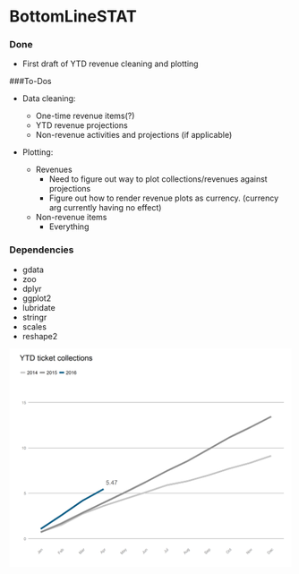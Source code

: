 # BottomLineSTAT

### Done
* First draft of YTD revenue cleaning and plotting

###To-Dos
* Data cleaning:
    * One-time revenue items(?)
    * YTD revenue projections
    * Non-revenue activities and projections (if applicable)
    
* Plotting:
    * Revenues
        * Need to figure out way to plot collections/revenues against projections
        * Figure out how to render revenue plots as currency. (currency arg currently having no effect)
    * Non-revenue items
        * Everything
 

### Dependencies

 * gdata
 * zoo
 * dplyr
 * ggplot2
 * lubridate
 * stringr
 * scales
 * reshape2
 
 ![A sample YTD revenue chart](img/Rev_YTD.png)
 